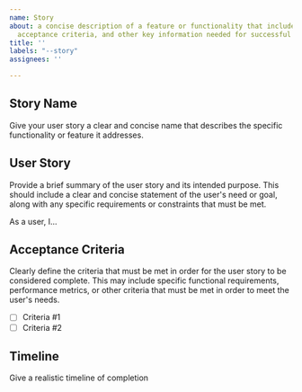```yaml
---
name: Story
about: a concise description of a feature or functionality that includes user perspective,
  acceptance criteria, and other key information needed for successful completion.
title: ''
labels: "--story"
assignees: ''

---
```


## Story Name
Give your user story a clear and concise name that describes the specific functionality or feature it addresses.

## User Story
Provide a brief summary of the user story and its intended purpose. This should include a clear and concise statement of the user's need or goal, along with any specific requirements or constraints that must be met.

As a user, I...

## Acceptance Criteria
Clearly define the criteria that must be met in order for the user story to be considered complete. This may include specific functional requirements, performance metrics, or other criteria that must be met in order to meet the user's needs.
- [ ] Criteria #1
- [ ] Criteria #2

## Timeline
Give a realistic timeline of completion
